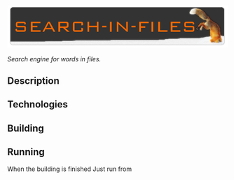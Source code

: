 ![# Search-in-files](search-in-files.png)

<i> Search engine for words in files.</i>
## Description

## Technologies

## Building

## Running
When the building is finished Just run from 
